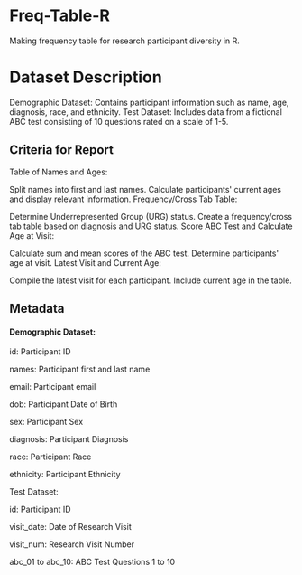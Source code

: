 # Freq-Table-R
Making frequency table for research participant diversity in R.

# Dataset Description
Demographic Dataset: Contains participant information such as name, age, diagnosis, race, and ethnicity.
Test Dataset: Includes data from a fictional ABC test consisting of 10 questions rated on a scale of 1-5.
## Criteria for Report
Table of Names and Ages:

Split names into first and last names.
Calculate participants' current ages and display relevant information.
Frequency/Cross Tab Table:

Determine Underrepresented Group (URG) status.
Create a frequency/cross tab table based on diagnosis and URG status.
Score ABC Test and Calculate Age at Visit:

Calculate sum and mean scores of the ABC test.
Determine participants' age at visit.
Latest Visit and Current Age:

Compile the latest visit for each participant.
Include current age in the table.
## Metadata
#### Demographic Dataset:
id: Participant ID

names: Participant first and last name

email: Participant email

dob: Participant Date of Birth

sex: Participant Sex

diagnosis: Participant Diagnosis

race: Participant Race

ethnicity: Participant Ethnicity

Test Dataset:

id: Participant ID

visit_date: Date of Research Visit

visit_num: Research Visit Number

abc_01 to abc_10: ABC Test Questions 1 to 10
